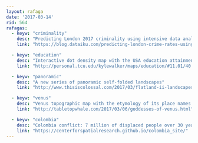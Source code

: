 ```yaml
---
layout: rafaga
date: '2017-03-14'
rid: 564
rafagas:
  - keyw: "criminality"
    desc: "Predicting London 2017 criminality using intensive data analysis"
    link: "https://blog.dataiku.com/predicting-london-crime-rates-using-machine -learning"

  - keyw: "education"
    desc: "Interactive dot density map with the USA education attainment from 2011-2015 data"
    link: "http://personal.tcu.edu/kylewalker/maps/education/#11.01/40.7770/-74.0066"

  - keyw: "panoramic"
    desc: "A new series of panoramic self-folded landscapes"
    link: "http://www.thisiscolossal.com/2017/03/flatland-ii-landscapes-aydin-buyuktas/"

  - keyw: "venus"
    desc: "Venus topographic map with the etymology of its place names all female"
    link: "http://tabletopwhale.com/2017/03/06/goddesses-of-venus.html"

  - keyw: "colombia"
    desc: "Colombia conflict: 7 million of displaced people over 30 years of violence"
    link: "https://centerforspatialresearch.github.io/colombia_site/"
---
```



